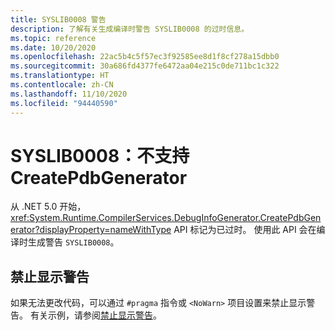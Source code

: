 ```yaml
---
title: SYSLIB0008 警告
description: 了解有关生成编译时警告 SYSLIB0008 的过时信息。
ms.topic: reference
ms.date: 10/20/2020
ms.openlocfilehash: 22ac5b4c5f57ec3f92585ee8d1f8cf278a15dbb0
ms.sourcegitcommit: 30a686fd4377fe6472aa04e215c0de711bc1c322
ms.translationtype: HT
ms.contentlocale: zh-CN
ms.lasthandoff: 11/10/2020
ms.locfileid: "94440590"
---
```

# <a name="syslib0008-createpdbgenerator-is-not-supported"></a>SYSLIB0008：不支持 CreatePdbGenerator

从 .NET 5.0 开始，<xref:System.Runtime.CompilerServices.DebugInfoGenerator.CreatePdbGenerator?displayProperty=nameWithType> API 标记为已过时。 使用此 API 会在编译时生成警告 `SYSLIB0008`。

## <a name="suppress-the-warning"></a>禁止显示警告

如果无法更改代码，可以通过 `#pragma` 指令或 `<NoWarn>` 项目设置来禁止显示警告。 有关示例，请参阅[禁止显示警告](syslib-obsoletions.md#suppress-warnings)。
